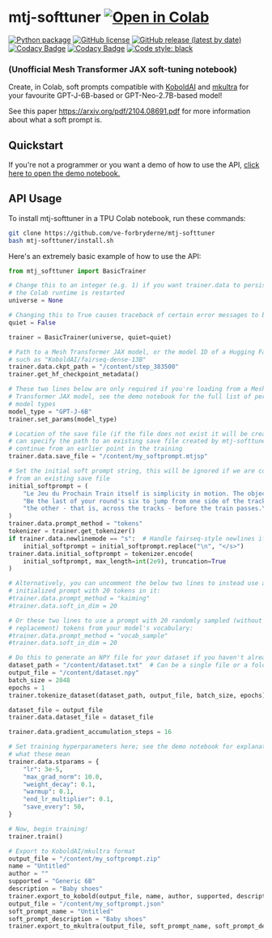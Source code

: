 # mtj-softtuner [![Open in Colab](https://colab.research.google.com/assets/colab-badge.svg)](https://colab.research.google.com/github/VE-FORBRYDERNE/mtj-softtuner/blob/main/mtj-softtuner.ipynb)

[![Python package](https://github.com/VE-FORBRYDERNE/mtj-softtuner/workflows/Tests/badge.svg)](https://github.com/VE-FORBRYDERNE/mtj-softtuner/actions/workflows/python-package.yml) [![GitHub license](https://img.shields.io/github/license/VE-FORBRYDERNE/mtj-softtuner?color=informational)](https://github.com/VE-FORBRYDERNE/mtj-softtuner/blob/main/LICENSE) [![GitHub release (latest by date)](https://img.shields.io/github/v/release/VE-FORBRYDERNE/mtj-softtuner)](https://github.com/VE-FORBRYDERNE/mtj-softtuner/releases) [![Codacy Badge](https://app.codacy.com/project/badge/Coverage/5d95207f6e784dc2b56490c7bd8bb439)](https://www.codacy.com/gh/VE-FORBRYDERNE/mtj-softtuner/dashboard?utm_source=github.com&utm_medium=referral&utm_content=VE-FORBRYDERNE/mtj-softtuner&utm_campaign=Badge_Coverage) [![Codacy Badge](https://app.codacy.com/project/badge/Grade/5d95207f6e784dc2b56490c7bd8bb439)](https://www.codacy.com/gh/VE-FORBRYDERNE/mtj-softtuner/dashboard?utm_source=github.com&amp;utm_medium=referral&amp;utm_content=VE-FORBRYDERNE/mtj-softtuner&amp;utm_campaign=Badge_Grade) [![Code style: black](https://img.shields.io/badge/code%20style-black-000000.svg)](https://github.com/psf/black)

### (Unofficial Mesh Transformer JAX soft-tuning notebook)

Create, in Colab, soft prompts compatible with [KoboldAI](https://github.com/KoboldAI/KoboldAI-Client) and [mkultra](https://github.com/corolla-johnson/mkultra) for your favourite GPT-J-6B-based or GPT-Neo-2.7B-based model!

See this paper https://arxiv.org/pdf/2104.08691.pdf for more information about what a soft prompt is.

## Quickstart

If you're not a programmer or you want a demo of how to use the API, [click here to open the demo notebook.](https://colab.research.google.com/github/VE-FORBRYDERNE/mtj-softtuner/blob/main/mtj-softtuner.ipynb)

## API Usage

To install mtj-softtuner in a TPU Colab notebook, run these commands:

```bash
git clone https://github.com/ve-forbryderne/mtj-softtuner
bash mtj-softtuner/install.sh
```

Here's an extremely basic example of how to use the API:

```python
from mtj_softtuner import BasicTrainer

# Change this to an integer (e.g. 1) if you want trainer.data to persist after
# the Colab runtime is restarted
universe = None

# Changing this to True causes traceback of certain error messages to be hidden
quiet = False

trainer = BasicTrainer(universe, quiet=quiet)

# Path to a Mesh Transformer JAX model, or the model ID of a Hugging Face model
# such as "KoboldAI/fairseq-dense-13B"
trainer.data.ckpt_path = "/content/step_383500"
trainer.get_hf_checkpoint_metadata()

# These two lines below are only required if you're loading from a Mesh
# Transformer JAX model, see the demo notebook for the full list of permitted
# model types
model_type = "GPT-J-6B"
trainer.set_params(model_type)

# Location of the save file (if the file does not exist it will be created), you
# can specify the path to an existing save file created by mtj-softtuner to
# continue from an earlier point in the training
trainer.data.save_file = "/content/my_softprompt.mtjsp"

# Set the initial soft prompt string, this will be ignored if we are continuing
# from an existing save file
initial_softprompt = (
    "Le Jeu du Prochain Train itself is simplicity in motion. The object: "
    "Be the last of your round's six to jump from one side of the tracks to "
    "the other - that is, across the tracks - before the train passes.\n\n"
)
trainer.data.prompt_method = "tokens"
tokenizer = trainer.get_tokenizer()
if trainer.data.newlinemode == "s":  # Handle fairseq-style newlines if required
    initial_softprompt = initial_softprompt.replace("\n", "</s>")
trainer.data.initial_softprompt = tokenizer.encode(
    initial_softprompt, max_length=int(2e9), truncation=True
)

# Alternatively, you can uncomment the below two lines to instead use a randomly
# initialized prompt with 20 tokens in it:
#trainer.data.prompt_method = "kaiming"
#trainer.data.soft_in_dim = 20

# Or these two lines to use a prompt with 20 randomly sampled (without
# replacement) tokens from your model's vocabulary:
#trainer.data.prompt_method = "vocab_sample"
#trainer.data.soft_in_dim = 20

# Do this to generate an NPY file for your dataset if you haven't already done so
dataset_path = "/content/dataset.txt"  # Can be a single file or a folder
output_file = "/content/dataset.npy"
batch_size = 2048
epochs = 1
trainer.tokenize_dataset(dataset_path, output_file, batch_size, epochs)

dataset_file = output_file
trainer.data.dataset_file = dataset_file

trainer.data.gradient_accumulation_steps = 16

# Set training hyperparameters here; see the demo notebook for explanation of
# what these mean
trainer.data.stparams = {
    "lr": 3e-5,
    "max_grad_norm": 10.0,
    "weight_decay": 0.1,
    "warmup": 0.1,
    "end_lr_multiplier": 0.1,
    "save_every": 50,
}

# Now, begin training!
trainer.train()

# Export to KoboldAI/mkultra format
output_file = "/content/my_softprompt.zip"
name = "Untitled"
author = ""
supported = "Generic 6B"
description = "Baby shoes"
trainer.export_to_kobold(output_file, name, author, supported, description)
output_file = "/content/my_softprompt.json"
soft_prompt_name = "Untitled"
soft_prompt_description = "Baby shoes"
trainer.export_to_mkultra(output_file, soft_prompt_name, soft_prompt_description)

```
